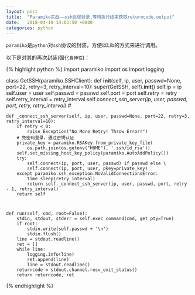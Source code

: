 ```yaml
---
layout: post
title:  "Paramiko实战——ssh远程登录,等待执行结束获取returncode,output"
date:   2018-04-19 14:03:50 +0800
categories: python
---
```

`paramiko`是`python`对`ssh`协议的封装，方便以Lib的方式来进行调用。

以下是对其的再次封装(强化`鲁棒性`)：

{% highlight python %}
import paramiko
import os
import logging


class GetSSH(paramiko.SSHClient):
    def __init__(self, ip, user, passwd=None, port=22, retry=3, retry_interval=10):
        super(GetSSH, self).__init__()
        self.ip = ip
        self.user = user
        self.passwd = passwd
        self.port = port
        self.retry = retry
        self.retry_interval = retry_interval
        self._connect_ssh_server(ip, user, passwd, port, retry, retry_interval) #_

    def _connect_ssh_server(self, ip, user, passwd=None, port=22, retry=3, retry_interval=10):
        if retry < 0:
            raise Exception("No More Retry! Throw Error!")
        # 免密码登录，通过密钥认证
        private_key = paramiko.RSAKey.from_private_key_file(
            os.path.join(os.getenv("HOME"), '.ssh/id_rsa'))
        self.set_missing_host_key_policy(paramiko.AutoAddPolicy())
        try:
            self.connect(ip, port, user, passwd) if passwd else \
            self.connect(ip, port, user, pkey=private_key)
        except paramiko.ssh_exception.NoValidConnectionsError:
            time.sleep(retry_interval)
            return self._connect_ssh_server(ip, user, passwd, port, retry - 1, retry_interval)
        return self
#
    def run(self, cmd, root=False):
        stdin, stdout, stderr = self.exec_command(cmd, get_pty=True)
        if root:
            stdin.write(self.passwd + '\n')
            stdin.flush()
        line = stdout.readline()
        ret = []
        while line:
            logging.info(line)
            ret.append(line)
            line = stdout.readline()
        returncode = stdout.channel.recv_exit_status()
        return returncode, ret
{% endhighlight %}